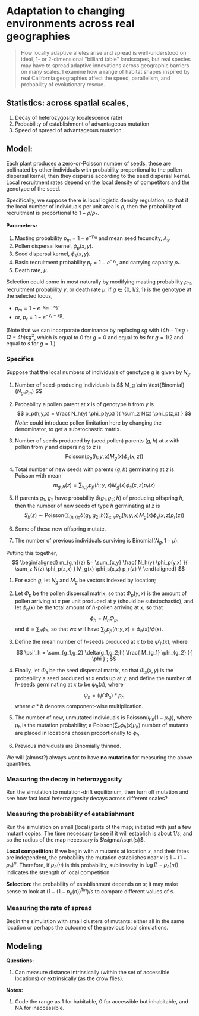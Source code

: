 # Adaptation to changing environments across real geographies

 
> How locally adaptive alleles arise and spread is well-understood on
> ideal, 1- or 2-dimensional "billiard table" landscapes,
> but real species may have to spread adaptive innovations across
> geographic barriers on many scales.  I examine how a range of habitat shapes
> inspired by real California geographies affect the speed, parallelism,
> and probability of evolutionary rescue.


## Statistics: across spatial scales,

1.  Decay of heterozygosity (coalescence rate)
2.  Probability of establishment of advantageous mutation
3.  Speed of spread of advantageous mutation


## Model:

Each plant produces a zero-or-Poisson number of seeds,
these are pollinated by other individuals with probability proportional to the pollen dispersal kernel;
then they disperse according to the seed dispersal kernel.
Local recruitment rates depend on the local density of competitors 
and the genotype of the seed.

Specifically, we suppose there is local logistic density regulation,
so that if the local number of individuals per unit area is $\rho$,
then the probability of recruitment is proportional to $1-\rho/\rho_{*}$.


**Parameters:**

1.  Masting probability $p_m=1-e^{-\gamma_m}$ and mean seed fecundity, $\lambda_s$.
2.  Pollen dispersal kernel, $\phi_p(x,y)$.
3.  Seed dispersal kernel, $\phi_s(x,y)$.
4.  Basic recruitment probability $p_r=1-e^{-\gamma_r}$, and carrying capacity $\rho_{*}$.
5.  Death rate, $\mu$.


Selection could come in most naturally
by modifying masting probability $p_m$, 
recruitment probability $\gamma$,
or death rate $\mu$:
if $g \in \{0,1/2,1\}$ is the genotype at the selected locus,

* $p_m = 1-e^{-\gamma_m - sg}$
* or, $p_r = 1-e^{-\gamma_r - sg}$.

(Note that we can incorporate dominance by replacing $sg$ with $(4h-1)sg + (2-4h)sg^2$,
which is equal to 0 for $g=0$ and equal to $hs$ for $g=1/2$ and equal to $s$ for $g=1$.)

### Specifics

Suppose that the local numbers of individuals of genotype $g$ is given by $N_g$.

1.  Number of seed-producing individuals is
    $$ M_g \sim \text{Binomial}($N_g$,$p_m$) $$

2.  Probability a pollen parent at $x$ is of genotype $h$ from $y$ is
    $$ p_p(h;y,x) = \frac{ N_h(y) \phi_p(y,x) }{ \sum_z N(z) \phi_p(z,x) } $$
    *Note:* could introduce pollen limitation here by changing the denominator, to get a substochastic matrix.

3.  Number of seeds produced by (seed,pollen) parents $(g,h)$ at $x$ with pollen from $y$ and dispersing to $z$ is
    $$ \text{Poisson}( p_p(h;y,x) M_g(x) \phi_s(x,z) ) $$

4.  Total number of new seeds with parents $(g,h)$ germinating at $z$ is Poisson with mean
    $$ m_{g,h}(z) = \sum_{x,y} p_p(h;y,x) M_g(x) \phi_s(x,z) p_r(z) $$

5.  If parents $g_1$, $g_2$ have probability $\delta(g_1,g_2;h)$ of producing offspring $h$,
    then the number of new seeds of type $h$ germinating at $z$ is 
    $$ S_h(z) \sim \text{Poisson}(\sum_{g_1,g_2} \delta(g_1,g_2;h) \sum_{x,y} p_p(h;y,x) M_g(x) \phi_s(x,z) p_r(z) ) $$

6.  Some of these new offspring mutate.

7.  The number of previous individuals surviving is Binomial$(N_g,1-\mu)$.

Putting this together, 
$$ \begin{aligned}
m_{g,h}(z) 
    &= \sum_{x,y} \frac{ N_h(y) \phi_p(y,x) }{ \sum_z N(z) \phi_p(z,x) } M_g(x) \phi_s(x,z) p_r(z)  \\
\end{aligned} $$

1.  For each $g$,
    let $N_g$ and $M_g$ be vectors indexed by location;

2.  Let $\Phi_p$ be the pollen dispersal matrix,
    so that $\Phi_p(y,x)$ is the amount of pollen arriving at $x$ per unit produced at $y$ (should be substochastic),
    and let $\phi_h(x)$ be the total amount of $h$-pollen arriving at $x$, so that
    $$\phi_h = N_h \Phi_p ,$$
    and $\phi = \sum_h \phi_h$,
    so that we will have $\sum_y p_p(h;y,x) = \phi_h(x)/\phi(x)$.

3.  Define the mean number of $h$-seeds produced at $x$ to be $\psi'_h(x)$, where
    $$ \psi'_h = \sum_{g_1,g_2} \delta(g_1,g_2;h) \frac{ M_{g_1} \phi_{g_2} }{ \phi } ; $$

4.  Finally, let $\Phi_s$ be the seed dispersal matrix,
    so that $\Phi_s(x,y)$ is the probability a seed produced at $x$ ends up at $y$,
    and define the number of $h$-seeds germinating at $x$ to be $\psi_h(x)$, where
    $$ \psi_h = (\psi' \Phi_s) * p_r , $$
    where $a*b$ denotes component-wise multiplication.

5.  The number of new, unmutated individuals is Poisson($\psi_h (1-\mu_h)$), where $\mu_h$ is the mutation probability;
    a Poisson($\sum_x \phi_h(x) \mu_h$) number of mutants are placed in locations chosen proportionally to $\phi_h$.

6.  Previous individuals are Binomially thinned.


We will (almost?) always want to have **no mutation**
for measuring the above quantities.


### Measuring the decay in heterozygosity

Run the simulation to mutation-drift equilibrium,
then turn off mutation and see how fast local heterozygosity decays
across different scales?


### Measuring the probability of establishment

Run the simulation on small (local) parts of the map;
initiated with just a few mutant copies.
The time necessary to see if it will establish is about $1/s$;
and so the radius of the map necessary is $\sigma/\sqrt{s}$.

**Local competition:**
If we begin with $n$ mutants at location $x$,
and their fates are independent,
the probability the mutation establishes near $x$ is $1-(1-p_e)^n$.
Therefore, if $p_e(n)$ is this probability,
sublinearity in $\log(1-p_e(n))$ indicates the strength of local competition.

**Selection:** 
the probability of establishment depends on $s$;
it may make sense to look at $(1-(1-p_e(n))^{1/n})/s$ 
to compare different values of $s$.



### Measuring the rate of spread

Begin the simulation with small clusters of mutants:
either all in the same location
or perhaps the outcome of the previous local simulations.



## Modeling


**Questions:**

1.  Can measure distance intrinsically (within the set of accessible locations) or extrinsically (as the crow flies).


**Notes:**

1.  Code the range as 1 for habitable, 0 for accessible but inhabitable, and NA for inaccessible.

